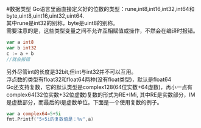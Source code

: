 #数据类型
Go语言里面直接定义好的位数的类型：rune,int8,int16,int32,int64和byte,uint8,uint16,uint32,uint64.				
其中rune是int32的别称，byte是uint8的别称。				
需要注意的是，这些类型变量之间不允许互相赋值或操作，不然会在编译时报错。				
```go
var a int8
var b int32
c := a + b
//就会报错
```
另外尽管int的长度是32bit,但int与int32并不可以互用。				
浮点数的类型有float32和float64两种(没有float类型)，默认是float64				
Go还支持复数，它的默认类型是complex128(64位实数+64虚数)，再小一点有complex64(32位实数+32位虚数)复数的形式为RE+IMi,				其中RE是实数部分，IM是虚数部分，而最后的i是虚数单位。下面是一个使用复数的例子。				
```go
var a complex64=5+5i
fmt.Printf("5+5i的复数值是：%v",a)
```
